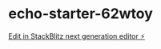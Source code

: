 # echo-starter-62wtoy

[Edit in StackBlitz next generation editor ⚡️](https://stackblitz.com/~/github.com/estrella1245/echo-starter-62wtoy)